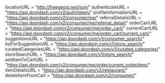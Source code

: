 locationURL = "http://freegeoip.net/json/"
authenticateURL = "https://api.doordash.com/v2/auth/token/"
profileInformationURL = "https://api.doordash.com/v2/consumer/me/"
referralDetailsURL = "https://api.doordash.com/v2/consumer/me/referral_detail/"
orderCartURL = "https://api.doordash.com/v2/consumer/me/order_cart/"
currentCartURL = "https://api.doordash.com/v2/consumer/me/order_cart/current_cart/"
suggestionsURL = "https://api.doordash.com/v1/consumer_search/"
listForSuggestionURL = "https://api.doordash.com/v1/store_search/"
curatedCategoriesURL = "https://api.doordash.com/v1/curated_categories/"
storeSearchURL = "https://api.doordash.com/v1/store_search/"
addItemToCartURL = "https://api.doordash.com/v2/consumer/me/order/current_order/item/"
itemDetailsURL = "https://api.doordash.com/v2/restaurant/"
deleteItemFromCart = "https://api.doordash.com/v2/consumer/"